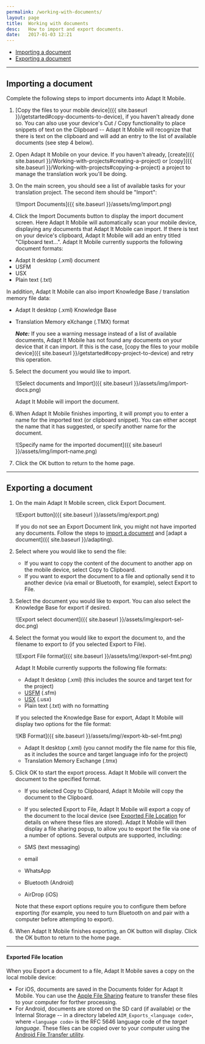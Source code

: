 ```yaml
---
permalink: /working-with-documents/
layout: page
title:  Working with documents
desc:   How to import and export documents.
date:   2017-01-03 12:21
---
```


* [Importing a document](#importing-a-document)
* [Exporting a document](#exporting-a-document)

----

<a id="importing-a-document"></a>

## Importing a document 

Complete the following steps to import documents into Adapt It Mobile.

1. [Copy the files to your mobile device]({{ site.baseurl }}/getstarted#copy-documents-to-device), if you haven't already done so. You can also use your device's Cut / Copy functionality to place snippets of text on the Clipboard -- Adapt It Mobile will recognize that there is text on the clipboard and will add an entry to the list of available documents (see step 4 below).
2. Open Adapt It Mobile on your device. If you haven't already, [create]({{ site.baseurl }}/Working-with-projects#creating-a-project) or [copy]({{ site.baseurl }}/Working-with-projects#copying-a-project) a project to manage the translation work you'll be doing.
3. On the main screen, you should see a list of available tasks for your translation project. The second item should be "Import":

    ![Import Documents]({{ site.baseurl }}/assets/img/import.png)
4. Click the Import Documents button to display the import document screen. Here Adapt It Mobile will automatically scan your mobile device, displaying any documents that Adapt It Mobile can import. If there is text on your device's clipboard, Adapt It Mobile will add an entry titled "Clipboard text...". Adapt It Mobile currently supports the following document formats:
  - Adapt It desktop (.xml) document
  - USFM
  - USX
  - Plain text (.txt)
  
  In addition, Adapt It Mobile can also import Knowledge Base / translation memory file data:
  - Adapt It desktop (.xml) Knowledge Base
  - Translation Memory eXchange (.TMX) format
  
    ***Note:*** If you see a warning message instead of a list of available documents, Adapt It Mobile has not found any documents on your device that it can import. If this is the case, [copy the files to your mobile device]({{ site.baseurl }}/getstarted#copy-project-to-device) and retry this operation.
    
5. Select the document you would like to import. 

    ![Select documents and Import]({{ site.baseurl }}/assets/img/import-docs.png)

    Adapt It Mobile will import the document.

6. When Adapt It Mobile finishes importing, it will prompt you to enter a name for the imported text (or clipboard snippet). You can either accept the name that it has suggested, or specify another name for the document.

    ![Specify name for the imported document]({{ site.baseurl }}/assets/img/import-name.png)

7. Click the OK button to return to the home page.

----

<a id="exporting-a-document"></a>

## Exporting a document 

1. On the main Adapt It Mobile screen, click Export Document.

   ![Export button]({{ site.baseurl }}/assets/img/export.png)

   If you do not see an Export Document link, you might not have imported any documents. Follow the steps to [import a document](#importing-a-document) and [adapt a document]({{ site.baseurl }}/adapting).

2. Select where you would like to send the file:

   - If you want to copy the content of the document to another app on the mobile device, select Copy to Clipboard.
   - If you want to export the document to a file and optionally send it to another device (via email or Bluetooth, for example), select Export to File.

3. Select the document you would like to export. You can also select the Knowledge Base for export if desired.

   ![Export select document]({{ site.baseurl }}/assets/img/export-sel-doc.png)

4. Select the format you would like to export the document to, and the filename to export to (if you selected Export to File). 

   ![Export File format]({{ site.baseurl }}/assets/img//export-sel-fmt.png)

   Adapt It Mobile currently supports the following file formats:

   - Adapt It desktop (.xml) (this includes the source and target text for the project)
   - [USFM](http://paratext.org/about/usfm) (.sfm)
   - [USX](https://app.thedigitalbiblelibrary.org/static/docs/usx/index.html) (.usx)
   - Plain text (.txt) with no formatting
  
   If you selected the Knowledge Base for export, Adapt It Mobile will display two options for the file format:
  
   ![KB Format]({{ site.baseurl }}/assets/img//export-kb-sel-fmt.png)

   - Adapt It desktop (.xml) (you cannot modify the file name for this file, as it includes the source and target language info for the project)
   - Translation Memory Exchange (.tmx)

5. Click OK to start the export process. Adapt It Mobile will convert the document to the specified format.

   - If you selected Copy to Clipboard, Adapt It Mobile will copy the document to the Clipboard.
   - If you selected Export to File, Adapt It Mobile will export a copy of the document to the local device (see [Exported File Location](#exported-file-location) for details on where these files are stored). Adapt It Mobile will then display a file sharing popup, to allow you to export the file via one of a number of options. Several outputs are supported, including:
    
    - SMS (text messaging)
    - email
    - WhatsApp
    - Bluetooth (Android)
    - AirDrop (iOS)
    
   Note that these export options require you to configure them before exporting (for example, you need to turn Bluetooth on and pair with a computer before attempting to export).

6. When Adapt It Mobile finishes exporting, an OK button will display. Click the OK button to return to the home page.

---

<a id="exported-file-location"></a>

#### Exported File location
When you Export a document to a file, Adapt It Mobile saves a copy on the local mobile device:

- For iOS, documents are saved in the Documents folder for Adapt It Mobile. You can use the [Apple File Sharing](https://support.apple.com/en-us/HT201301) feature to transfer these files to your computer for forther processing.
- For Android, documents are stored on the SD card (if available) or the Internal Storage -- in a directory labeled `AIM_Exports_<language code>`, where `<language code>` is the RFC 5646 language code of the *target language*. These files can be copied over to your computer using the [Android File Transfer utility](https://www.android.com/filetransfer/).

